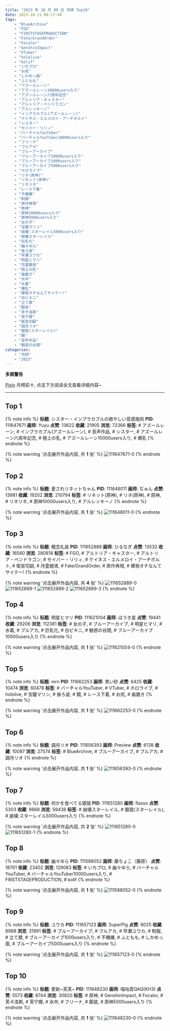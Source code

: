 ```yaml
---
title: "2023 年 10 月 09 日 月榜 Top10"
date: 2023-10-11 06:17:48
tags:
    - "BlueArchive"
    - "FGO"
    - "FIRSTSTAGEPRODUCTION"
    - "Fate/GrandOrder"
    - "Focalor"
    - "GenshinImpact"
    - "VTuber"
    - "hololive"
    - "kolif"
    - "いちプロ"
    - "お尻"
    - "しかめっ面"
    - "ふともも"
    - "アズールレーン"
    - "アズールレーン10000users入り"
    - "アズールレーン六周年記念"
    - "アルトリア・キャスター"
    - "アルトリア・ペンドラゴン"
    - "アルレッキーノ"
    - "インプラカブル(アズールレーン)"
    - "ケイネス・エルメロイ・アーチボルト"
    - "シスター"
    - "セイバー・リリィ"
    - "バーチャルYouTuber"
    - "バーチャルYouTuber10000users入り"
    - "フリーナ"
    - "ブルアカ"
    - "ブルーアーカイブ"
    - "ブルーアーカイブ10000users入り"
    - "ブルーアーカイブ1000users入り"
    - "ブルーアーカイブ5000users入り"
    - "ホロライブ"
    - "リネ(原神)"
    - "リネット(原神)"
    - "リネリネ"
    - "レース下着"
    - "不機嫌"
    - "制服"
    - "原作再現"
    - "原神"
    - "原神10000users入り"
    - "原神5000users入り"
    - "女の子"
    - "宝鐘マリン"
    - "崩壊:スターレイル5000users入り"
    - "崩壊スターレイル"
    - "巨乳化"
    - "幽々ゆら"
    - "後ろ姿"
    - "早瀬ユウカ"
    - "明星ヒマリ"
    - "月霊髄液"
    - "極上の乳"
    - "歯磨き"
    - "水中"
    - "水着"
    - "爆乳"
    - "爆発オチなんてサイテー!"
    - "白ビキニ"
    - "立て膝"
    - "脚底"
    - "芙卡洛斯"
    - "芙宁娜"
    - "衛宮切嗣"
    - "調月リオ"
    - "銀狼(スターレイル)"
    - "鏡"
    - "音声作品"
    - "魅惑の谷間"
categories:
    - "月榜"
    - "2023"
---
```


<i class="fa fa-triangle-exclamation"></i>**多图警告**<i class="fa fa-triangle-exclamation"></i>

[Pixiv](https://www.pixiv.net/) 月榜前十, 点击下方阅读全文查看详细内容~

<!-- more -->

---

## Top 1

{% note info %}
**标题**: シスター・インプラカブルの癒やしい音感施術
**PID**: 111647671 **画师**: Yuyu
**点赞**: 13622 **收藏**: 21905 **浏览**: 72366
**标签**: # アズールレーン, # インプラカブル(アズールレーン), # 音声作品, # シスター, # アズールレーン六周年記念, # 極上の乳, # アズールレーン10000users入り, # 爆乳
{% endnote %}

{% note warning '点击展开作品内容, 共 **1** 张' %}
![111647671-0](https://i.pixiv.re/img-original/img/2023/09/12/00/11/23/111647671_p0.png)
{% endnote %}

## Top 2

{% note info %}
**标题**: 愛されリネットちゃん
**PID**: 111648011 **画师**: ぢゅん
**点赞**: 13981 **收藏**: 19202 **浏览**: 210794
**标签**: # リネット(原神), # リネ(原神), # 原神, # リネリネ, # 原神10000users入り, # アルレッキーノ
{% endnote %}

{% note warning '点击展开作品内容, 共 **1** 张' %}
![111648011-0](https://i.pixiv.re/img-original/img/2023/09/12/00/21/08/111648011_p0.jpg)
{% endnote %}

## Top 3

{% note info %}
**标题**: 概念礼装
**PID**: 111652889 **画师**: ひるなぎ
**点赞**: 13532 **收藏**: 16560 **浏览**: 280818
**标签**: # FGO, # アルトリア・キャスター, # アルトリア・ペンドラゴン, # セイバー・リリィ, # ケイネス・エルメロイ・アーチボルト, # 衛宮切嗣, # 月霊髄液, # Fate/GrandOrder, # 原作再現, # 爆発オチなんてサイテー!
{% endnote %}

{% note warning '点击展开作品内容, 共 **4** 张' %}
![111652889-0](https://i.pixiv.re/img-original/img/2023/09/12/06/00/05/111652889_p0.jpg)
![111652889-1](https://i.pixiv.re/img-original/img/2023/09/12/06/00/05/111652889_p1.jpg)
![111652889-2](https://i.pixiv.re/img-original/img/2023/09/12/06/00/05/111652889_p2.jpg)
![111652889-3](https://i.pixiv.re/img-original/img/2023/09/12/06/00/05/111652889_p3.jpg)
{% endnote %}

## Top 4

{% note info %}
**标题**: 明星ヒマリ
**PID**: 111621004 **画师**: ほうき星
**点赞**: 19441 **收藏**: 29206 **浏览**: 112381
**标签**: # 女の子, # ブルーアーカイブ, # 明星ヒマリ, # 水着, # ブルアカ, # 巨乳化, # 白ビキニ, # 魅惑の谷間, # ブルーアーカイブ10000users入り
{% endnote %}

{% note warning '点击展开作品内容, 共 **1** 张' %}
![111621004-0](https://i.pixiv.re/img-original/img/2023/09/11/00/01/57/111621004_p0.jpg)
{% endnote %}

## Top 5

{% note info %}
**标题**: mrn
**PID**: 111662253 **画师**: 黒い砂
**点赞**: 6425 **收藏**: 10474 **浏览**: 60478
**标签**: # バーチャルYouTuber, # VTuber, # ホロライブ, # hololive, # 宝鐘マリン, # 後ろ姿, # 鏡, # レース下着, # お尻, # 歯磨き
{% endnote %}

{% note warning '点击展开作品内容, 共 **1** 张' %}
![111662253-0](https://i.pixiv.re/img-original/img/2023/09/12/17/26/53/111662253_p0.jpg)
{% endnote %}

## Top 6

{% note info %}
**标题**: 調月リオ
**PID**: 111656393 **画师**: Preview
**点赞**: 6138 **收藏**: 10097 **浏览**: 27574
**标签**: # BlueArchive, # ブルーアーカイブ, # ブルアカ, # 調月リオ
{% endnote %}

{% note warning '点击展开作品内容, 共 **1** 张' %}
![111656393-0](https://i.pixiv.re/img-original/img/2023/09/12/10/59/36/111656393_p0.jpg)
{% endnote %}

## Top 7

{% note info %}
**标题**: 何かを食べてる銀狼
**PID**: 111651280 **画师**: flasso
**点赞**: 5303 **收藏**: 9868 **浏览**: 59438
**标签**: # 崩壊スターレイル, # 銀狼(スターレイル), # 崩壊:スターレイル5000users入り
{% endnote %}

{% note warning '点击展开作品内容, 共 **2** 张' %}
![111651280-0](https://i.pixiv.re/img-original/img/2023/09/12/03/08/28/111651280_p0.png)
![111651280-1](https://i.pixiv.re/img-original/img/2023/09/12/03/08/28/111651280_p1.png)
{% endnote %}

## Top 8

{% note info %}
**标题**: 幽々ゆら
**PID**: 111588052 **画师**: 藤ちょこ（藤原）
**点赞**: 18761 **收藏**: 23402 **浏览**: 129083
**标签**: # いちプロ, # 幽々ゆら, # バーチャルYouTuber, # バーチャルYouTuber10000users入り, # FIRSTSTAGEPRODUCTION, # kolif
{% endnote %}

{% note warning '点击展开作品内容, 共 **1** 张' %}
![111588052-0](https://i.pixiv.re/img-original/img/2023/09/10/00/01/50/111588052_p0.png)
{% endnote %}

## Top 9

{% note info %}
**标题**: ユウカ
**PID**: 111657123 **画师**: SuperPig
**点赞**: 6025 **收藏**: 8988 **浏览**: 31991
**标签**: # ブルーアーカイブ, # ブルアカ, # 早瀬ユウカ, # 制服, # 立て膝, # ブルーアーカイブ1000users入り, # 不機嫌, # ふともも, # しかめっ面, # ブルーアーカイブ5000users入り
{% endnote %}

{% note warning '点击展开作品内容, 共 **1** 张' %}
![111657123-0](https://i.pixiv.re/img-original/img/2023/09/12/11/57/44/111657123_p0.png)
{% endnote %}

## Top 10

{% note info %}
**标题**: 更新~芙芙~
**PID**: 111648230 **画师**: 喵咕君QAQ(KH3)
**点赞**: 5573 **收藏**: 8744 **浏览**: 30820
**标签**: # 原神, # GenshinImpact, # Focalor, # 芙卡洛斯, # 芙宁娜, # 水中, # フリーナ, # 脚底, # 原神5000users入り
{% endnote %}

{% note warning '点击展开作品内容, 共 **1** 张' %}
![111648230-0](https://i.pixiv.re/img-original/img/2023/09/12/00/28/27/111648230_p0.jpg)
{% endnote %}
